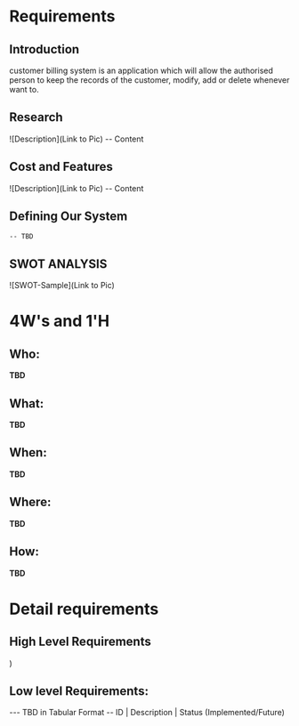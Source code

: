 # Requirements
## Introduction
 customer billing system is an application which will allow the authorised person to keep the records of the customer, modify, add or delete whenever want to.

## Research
![Description](Link to Pic)
-- Content 
## Cost and Features
![Description](Link to Pic)
-- Content 
## Defining Our System
    -- TBD
## SWOT ANALYSIS
![SWOT-Sample](Link to Pic)

# 4W&#39;s and 1&#39;H

## Who:

**TBD**

## What:

**TBD**

## When:

**TBD**

## Where:

**TBD**

## How:

**TBD**

# Detail requirements
## High Level Requirements
)


##  Low level Requirements:
--- TBD in Tabular Format 
-- ID | Description | Status (Implemented/Future)
